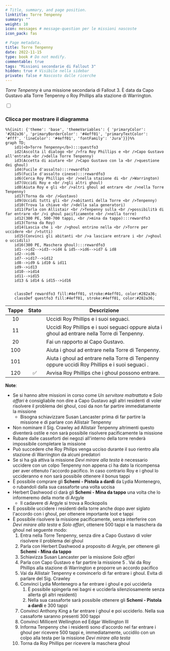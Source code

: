 ```yaml
---
# Title, summary, and page position.
linktitle: Torre Tenpenny
summary: ""
weight: 10
icon: messages # message-question per le missioni nascoste
icon_pack: fas

# Page metadata.
title: Torre Tenpenny
date: 2022-11-15
type: book # Do not modify.
commentable: true
tags: "Missioni secondarie di Fallout 3"
hidden: true # Visibile nella sidebar
private: false # Nascosto dalle ricerche
---
```


<div class="fo3">

*Torre Tenpenny* è una missione secondaria di Fallout 3. È data da Capo Gustavo alla Torre Tenpenny o Roy Phillips alla stazione di Warrington.



<section class="chart-collapse">
<input type="checkbox" name="collapse2" id="handle2">
<h3 class="handle">
<label for="handle2">Clicca per mostrare il diagramma</label>
</h3>
<div class="content">

```mermaid
%%{init: {'theme': 'base', 'themeVariables': { 'primaryColor': '#282a36', 'primaryBorderColor': '#4eff01', 'primaryTextColor': '#fff', 'lineColor': '#4eff01', 'fontFamily': 'Jura'}}}%%
graph TD;
    id1(<b>Torre Tenpenny</b>):::questfo3
    id2(Ascolta il dialogo <br />fra Roy Phillips e <br />Capo Gustavo all'entrata <br />della Torre Tenpenny)
    id3(Accetta di aiutare <br />Capo Gustavo con la <br />questione dei ghoul)
    id4(Fucile d'assalto):::rewardfo3
    id5(Fucile d'assalto cinese):::rewardfo3
    id6(Cerca Roy Phillips <br />nella stazione di <br />Warrington)
    id7(Uccidi Roy e <br />gli altri ghoul) 
    id8(Aiuta Roy e gli <br />altri ghoul ad entrare <br />nella Torre Tenpenny)
    id17(Torna da <br />Gustavo)
    id9(Uccidi tutti gli <br />abitanti della Torre <br />Tenpenny)
    id10(Trova la chiave <br />della sala generatori)
    id11(Parla con Allistair <br />Tenpenny sulla <br />possibilità di far entrare <br />i ghoul pacificamente <br />nella torre)
    id12(300 PE, 500-700 tappi, <br />mina da tappo):::rewardfo3
    id13(Torna da Roy) 
    id14(Lascia che i <br />ghoul entrino nella <br />Torre per uccidere <br />tutti)
    id15(Convinci gli abitanti <br />a lasciare entrare i <br />ghoul o uccidili)
    id16(300 PE, Maschera ghoul):::rewardfo3
    id1-->id2-->id3-->id4 & id5-->id6-->id7 & id8
    id2-->id6
    id7-->id17-->id12
    id8-->id9 & id10 & id11
    id9-->id13
    id10-->id14
    id11-->id15
    id13 & id14 & id15-->id16
    
    
    classDef rewardfo3 fill:#4eff01, stroke:#4eff01, color:#282a36;
    classDef questfo3 fill:#4eff01, stroke:#4eff01, color:#282a36;
```

</div>
</section>

| Tappe |       Stato        | Descrizione                                                                                    |
| :---: | :----------------: | ---------------------------------------------------------------------------------------------- |
|  10   |                    | Uccidi Roy Phillips e i suoi seguaci.                                                          |
|  11   |                    | Uccidi Roy Phillips e i suoi seguaci oppure aiuta i ghoul ad entrare nella Torre di Tenpenny.  |
|  20   |                    | Fai un rapporto al Capo Gustavo.                                                               |
|  100  |                    | Aiuta i ghoul ad entrare nella Torre di Tenpenny.                                              |
|  101  |                    | Aiuta i ghoul ad entrare nella Torre di Tenpenny oppure uccidi Roy Phillips e i suoi seguaci . |
|  120  | :white_check_mark: | Avvisa Roy Phillips che i ghoul possono entrare.                                               |


**Note**:
- Se si hanno altre missioni in corso come *Un servitore maltrattato* e *Solo affari* è consigliabile non dire a Capo Gustavo agli altri residenti di voler risolvere il problema dei ghoul, così da non far partire immediatamente la missione
  - Bisogna schiavizzare Susan Lancaster prima di far partire la missione e di parlare con Allistair Tenpenny
- Non nominare il Sig. Crawley ad Allistair Tenpenny altrimenti questo diventerà ostile e non sarà possibile risolvere pacificamente la missione
- Rubare dalle casseforti dei negozi all'interno della torre renderà impossibile completare la missione
- Può succedere che Roy Philips venga ucciso  durante il suo rientro alla stazione di Warrington da alcuni predatori
- Se si ha già attiva la missione *Devi mirare alla testa* è necessario uccidere con un colpo Tenpenny non appena ci ha dato la ricompensa per aver ottenuto l'accordo pacifico. In caso contrario Roy e i ghoul lo uccideranno e non sarà possibile ottenere il bonus tappi
- È possibile comprare gli **Schemi - Pistola a dardi** da Lydia Montenegro, o rubandoli dalla sua cassaforte una volta uccisa
- Herbert Dashwood ci darà gli **Schemi - Mina da tappo** una volta che lo informeremo della morte di Argyle
  - Il cadavere di Argyle si trova a Rockopolis
- È possibile uccidere i residenti della torre anche dopo aver siglato l'accordo con i ghoul, per ottenere importante loot e tappi
- È possibile risolvere la missione pacificamente, senza interferire con *Devi mirare alla testa* e *Solo affari*, ottenere 500 tappi e la maschera da ghoul nel seguente modo: 
    1. Entra nella Torre Tenpenny, senza dire a Capo Gustavo di voler risolvere il problema dei ghoul
    2. Parla con Herbert Dashwood a proposito di Argyle, per ottenere gli **Schemi - Mina da tappo**
    3. Schiavizza Susan Lancaster per la missione *Solo affari*
    4. Parla con Capo Gustavo e far partire la missione
    5 . Vai da Roy Phillips alla stazione di Warrington e proporre un accordo pacifico
    5. Vai da Allistair Tenpenny e convincerlo di far entrare i ghoul. Evita di parlare del Sig. Crawley
    6. Convinci Lydia Montenegro a far entrare i ghoul e poi ucciderla
       1. È possibile spingerla nei bagni e ucciderla silenziosamente senza allerta gli altri residenti)
       2. Nella sua cassaforte sarà possibile ottenere gli **Schemi - Pistola a dardi** e 300 tappi
    7. Convinci Anthony King a far entrare i ghoul e poi ucciderlo. Nella sua cassaforte saranno presenti 300 tappi
    8. Convinci Millicent Wellington ed Edgar Wellington III
    9.  Informa Tenpenny che i residenti sono d'accordo nel far entrare i ghoul per ricevere 500 tappi e, immediatamente, uccidilo con un colpo alla testa per la missione *Devi mirare alla testa*
    10. Torna da Roy Phillips per ricevere la maschera ghoul


</div>